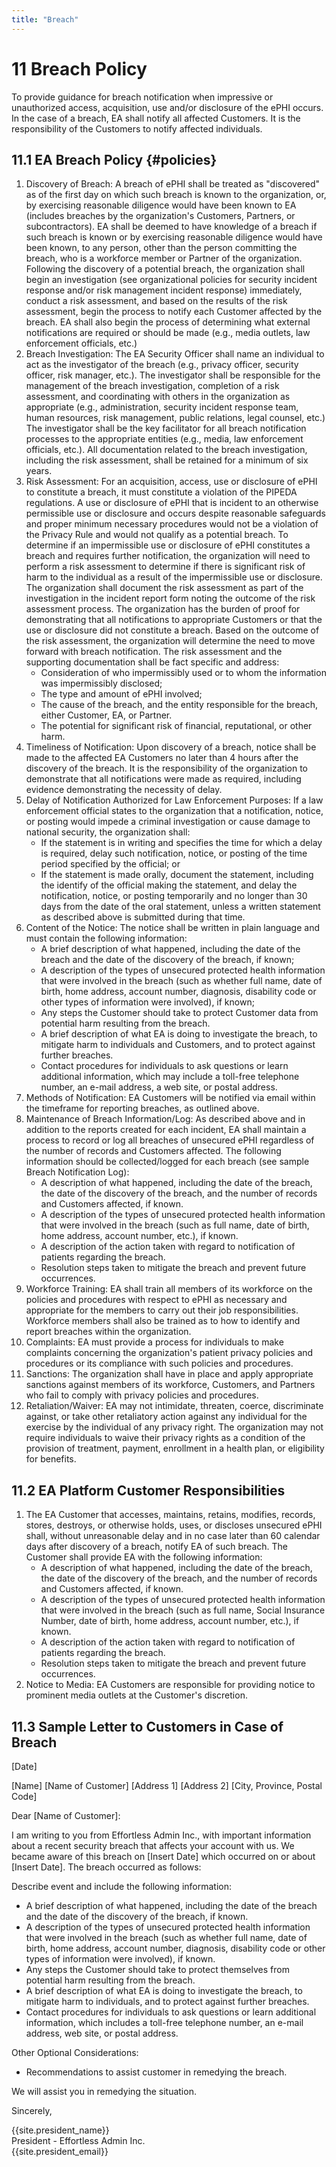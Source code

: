 ```yaml
---
title: "Breach"
---
```

# 11​ Breach Policy
To provide guidance for breach notification when impressive or unauthorized access, acquisition, use and/or disclosure of the ePHI occurs. In the case of a breach, EA shall notify all affected Customers. It is the responsibility of the Customers to notify affected individuals.

## ​11.1​ EA Breach Policy {#policies}
1. Discovery of Breach: A breach of ePHI shall be treated as "discovered" as of the first day on which such breach is known to the organization, or, by exercising reasonable diligence would have been known to EA (includes breaches by the organization's Customers, Partners, or subcontractors). EA shall be deemed to have knowledge of a breach if such breach is known or by exercising reasonable diligence would have been known, to any person, other than the person committing the breach, who is a workforce member or Partner of the organization. Following the discovery of a potential breach, the organization shall begin an investigation (see organizational policies for security incident response and/or risk management incident response) immediately, conduct a risk assessment, and based on the results of the risk assessment, begin the process to notify each Customer affected by the breach. EA shall also begin the process of determining what external notifications are required or should be made (e.g., media outlets, law enforcement officials, etc.)
1. Breach Investigation: The EA Security Officer shall name an individual to act as the investigator of the breach (e.g., privacy officer, security officer, risk manager, etc.). The investigator shall be responsible for the management of the breach investigation, completion of a risk assessment, and coordinating with others in the organization as appropriate (e.g., administration, security incident response team, human resources, risk management, public relations, legal counsel, etc.) The investigator shall be the key facilitator for all breach notification processes to the appropriate entities (e.g., media, law enforcement officials, etc.). All documentation related to the breach investigation, including the risk assessment, shall be retained for a minimum of six years.
1. Risk Assessment: For an acquisition, access, use or disclosure of ePHI to constitute a breach, it must constitute a violation of the PIPEDA regulations. A use or disclosure of ePHI that is incident to an otherwise permissible use or disclosure and occurs despite reasonable safeguards and proper minimum necessary procedures would not be a violation of the Privacy Rule and would not qualify as a potential breach. To determine if an impermissible use or disclosure of ePHI constitutes a breach and requires further notification, the organization will need to perform a risk assessment to determine if there is significant risk of harm to the individual as a result of the impermissible use or disclosure. The organization shall document the risk assessment as part of the investigation in the incident report form noting the outcome of the risk assessment process. The organization has the burden of proof for demonstrating that all notifications to appropriate Customers or that the use or disclosure did not constitute a breach. Based on the outcome of the risk assessment, the organization will determine the need to move forward with breach notification. The risk assessment and the supporting documentation shall be fact specific and address:
    * Consideration of who impermissibly used or to whom the information was impermissibly disclosed;
    * The type and amount of ePHI involved;
    * The cause of the breach, and the entity responsible for the breach, either Customer, EA, or Partner.
    * The potential for significant risk of financial, reputational, or other harm.
1. Timeliness of Notification: Upon discovery of a breach, notice shall be made to the affected EA Customers no later than 4 hours after the discovery of the breach. It is the responsibility of the organization to demonstrate that all notifications were made as required, including evidence demonstrating the necessity of delay.
1. Delay of Notification Authorized for Law Enforcement Purposes: If a law enforcement official states to the organization that a notification, notice, or posting would impede a criminal investigation or cause damage to national security, the organization shall:
    * If the statement is in writing and specifies the time for which a delay is required, delay such notification, notice, or posting of the time period specified by the official; or
    * If the statement is made orally, document the statement, including the identify of the official making the statement, and delay the notification, notice, or posting temporarily and no longer than 30 days from the date of the oral statement, unless a written statement as described above is submitted during that time.
1. Content of the Notice: The notice shall be written in plain language and must contain the following information:
    * A brief description of what happened, including the date of the breach and the date of the discovery of the breach, if known;
    * A description of the types of unsecured protected health information that were involved in the breach (such as whether full name, date of birth, home address, account number, diagnosis, disability code or other types of information were involved), if known;
    * Any steps the Customer should take to protect Customer data from potential harm resulting from the breach.
    * A brief description of what EA is doing to investigate the breach, to mitigate harm to individuals and Customers, and to protect against further breaches.
    * Contact procedures for individuals to ask questions or learn additional information, which may include a toll-free telephone number, an e-mail address, a web site, or postal address.
1. Methods of Notification: EA Customers will be notified via email within the timeframe for reporting breaches, as outlined above.
1. Maintenance of Breach Information/Log: As described above and in addition to the reports created for each incident, EA shall maintain a process to record or log all breaches of unsecured ePHI regardless of the number of records and Customers affected. The following information should be collected/logged for each breach (see sample Breach Notification Log):
    * A description of what happened, including the date of the breach, the date of the discovery of the breach, and the number of records and Customers affected, if known.
    * A description of the types of unsecured protected health information that were involved in the breach (such as full name, date of birth, home address, account number, etc.), if known.
    * A description of the action taken with regard to notification of patients regarding the breach.
    * Resolution steps taken to mitigate the breach and prevent future occurrences.
1. Workforce Training: EA shall train all members of its workforce on the policies and procedures with respect to ePHI as necessary and appropriate for the members to carry out their job responsibilities. Workforce members shall also be trained as to how to identify and report breaches within the organization.
1. Complaints: EA must provide a process for individuals to make complaints concerning the organization's patient privacy policies and procedures or its compliance with such policies and procedures.
1. Sanctions: The organization shall have in place and apply appropriate sanctions against members of its workforce, Customers, and Partners who fail to comply with privacy policies and procedures.
1. Retaliation/Waiver: EA may not intimidate, threaten, coerce, discriminate against, or take other retaliatory action against any individual for the exercise by the individual of any privacy right. The organization may not require individuals to waive their privacy rights as a condition of the provision of treatment, payment, enrollment in a health plan, or eligibility for benefits.

## ​11.2​ EA Platform Customer Responsibilities
1. The EA Customer that accesses, maintains, retains, modifies, records, stores, destroys, or otherwise holds, uses, or discloses unsecured ePHI shall, without unreasonable delay and in no case later than 60 calendar days after discovery of a breach, notify EA of such breach. The Customer shall provide EA with the following information:
    * A description of what happened, including the date of the breach, the date of the discovery of the breach, and the number of records and Customers affected, if known.
    * A description of the types of unsecured protected health information that were involved in the breach (such as full name, Social Insurance Number, date of birth, home address, account number, etc.), if known.
    * A description of the action taken with regard to notification of patients regarding the breach.
    * Resolution steps taken to mitigate the breach and prevent future occurrences.
1. Notice to Media: EA Customers are responsible for providing notice to prominent media outlets at the Customer's discretion.

## ​11.3​ Sample Letter to Customers in Case of Breach
[Date]

[Name] [Name of Customer] [Address 1] [Address 2] [City, Province, Postal Code]

Dear [Name of Customer]:

I am writing to you from Effortless Admin Inc., with important information about a recent security breach that affects your account with us. We became aware of this breach on [Insert Date] which occurred on or about [Insert Date]. The breach occurred as follows:

Describe event and include the following information:
* A brief description of what happened, including the date of the breach and the date of the discovery of the breach, if known.
* A description of the types of unsecured protected health information that were involved in the breach (such as whether full name, date of birth, home address, account number, diagnosis, disability code or other types of information were involved), if known.
* Any steps the Customer should take to protect themselves from potential harm resulting from the breach.
* A brief description of what EA is doing to investigate the breach, to mitigate harm to individuals, and to protect against further breaches.
* Contact procedures for individuals to ask questions or learn additional information, which includes a toll-free telephone number, an e-mail address, web site, or postal address.

Other Optional Considerations:
* Recommendations to assist customer in remedying the breach.

We will assist you in remedying the situation.


Sincerely,


<div>
{{site.president_name}} <br>
President - Effortless Admin Inc. <br>
{{site.president_email}}
</div>